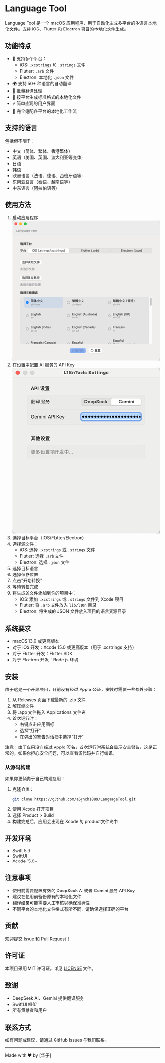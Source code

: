 # Language Tool

Language Tool 是一个 macOS 应用程序，用于自动化生成多平台的多语言本地化文件。支持 iOS、Flutter 和 Electron 项目的本地化文件生成。

## 功能特点

- 📱 支持多个平台：
  - iOS: `.xcstrings` 和 `.strings` 文件
  - Flutter: `.arb` 文件
  - Electron: 本地化 `.json` 文件
- 🌍 支持 50+ 种语言的自动翻译
- 🔄 批量翻译处理
- 💾 按平台生成标准格式的本地化文件
- ⚡️ 简单直观的用户界面
- 🎯 完全适配各平台的本地化工作流

## 支持的语言

包括但不限于：
- 中文（简体、繁体、香港繁体）
- 英语（美国、英国、澳大利亚等变体）
- 日语
- 韩语
- 欧洲语言（法语、德语、西班牙语等）
- 东南亚语言（泰语、越南语等）
- 中东语言（阿拉伯语等）

## 使用方法

1. 启动应用程序
   ![](https://raw.githubusercontent.com/aSynch1889/image/master/uPic/ktIJ4k20250225013727.png)
2. 在设置中配置 AI 服务的 API Key
   ![](https://raw.githubusercontent.com/aSynch1889/image/master/uPic/xTfNrr20250224113359.png)
3. 选择目标平台（iOS/Flutter/Electron）
4. 选择源文件：
   - iOS: 选择 `.xcstrings` 或 `.strings` 文件
   - Flutter: 选择 `.arb` 文件
   - Electron: 选择 `.json` 文件
5. 选择目标语言
6. 选择保存位置
7. 点击"开始转换"
8. 等待转换完成
9. 将生成的文件添加到你的项目中：
   - iOS: 添加 `.xcstrings` 或 `.strings` 文件到 Xcode 项目
   - Flutter: 将 `.arb` 文件放入 `lib/l10n` 目录
   - Electron: 将生成的 JSON 文件放入项目的语言资源目录

## 系统要求

- macOS 13.0 或更高版本
- 对于 iOS 开发：Xcode 15.0 或更高版本（用于 .xcstrings 支持）
- 对于 Flutter 开发：Flutter SDK
- 对于 Electron 开发：Node.js 环境

## 安装

由于这是一个开源项目，目前没有经过 Apple 公证，安装时需要一些额外步骤：

1. 从 Releases 页面下载最新的 .zip 文件
2. 解压缩文件
3. 将 .app 文件拖入 Applications 文件夹
4. 首次运行时：
   - 右键点击应用图标
   - 选择"打开"
   - 在弹出的警告对话框中选择"打开"
   

注意：由于应用没有经过 Apple 签名，首次运行时系统会显示安全警告，这是正常的。如果你担心安全问题，可以查看源代码并自行编译。

### 从源码构建

如果你更倾向于自己构建应用：

1. 克隆仓库：
   ```bash
   git clone https://github.com/aSynch1889/LanguageTool.git
   ```
2. 使用 Xcode 打开项目
3. 选择 Product > Build
4. 构建完成后，应用会出现在 Xcode 的 product文件夹中

## 开发环境

- Swift 5.9
- SwiftUI
- Xcode 15.0+

## 注意事项

- 使用前需要配置有效的 DeepSeek AI 或者 Gemini 服务 API Key
- 建议在使用前备份原有的本地化文件
- 翻译结果可能需要人工审核以确保准确性
- 不同平台的本地化文件格式有所不同，请确保选择正确的平台

## 贡献

欢迎提交 Issue 和 Pull Request！

## 许可证

本项目采用 MIT 许可证。详见 [LICENSE](LICENSE) 文件。

## 致谢

- DeepSeek AI、Gemini 提供翻译服务
- SwiftUI 框架
- 所有贡献者和用户

## 联系方式

如有问题或建议，请通过 GitHub Issues 与我们联系。

---

Made with ❤️ by [华子]
